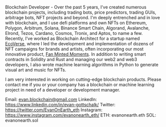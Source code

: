 Blockchain Developer - Over the past 5 years, I've created numerous blockchain projects, including trading bots, price predictors, trading GUIs, arbitrage bots, NFT projects and beyond. I'm deeply entrenched and in love with blockchain, and I use defi platforms and own NFTs on Ethereum, Polygon, Arbitrum, Solana, Binance Smart Chain, Algorand, Avalanche, Elrond, Tezos, Cardano, Cosmos, Tronix, and Aptos, to name a few. Recently, I've worked as Blockchain Architect for a startup named [EcoVerse](https://ecoverse.io/), where I led the development and implementation of dozens of NFT campaigns for brands and artists, often incorporating our most innovative product, [Fan Minted Moments](https://fanmintedmoments.io/). In addition to writing smart contracts in Solidity and Rust and managing our web2 and web3 developers, I also wrote machine learning algorithms in Python to generate visual art and music for NFTs.

I am very interested in working on cutting-edge blockchain products. Please contact me if you or your company has a blockchain or machine learning project in need of a developer or development manager.

Email: evan.blockchain@gmail.com
LinkedIn: https://www.linkedin.com/in/evan-gottschalk/
Twitter: https://twitter.com/EvanOnEarth_eth
Instagram: https://www.instagram.com/evanonearth_eth/
ETH: evanonearth.eth
SOL: evanonearth.sol
